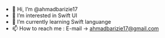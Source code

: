 - 👋 Hi, I’m @ahmadbarizie17
- 👀 I’m interested in Swift UI
- 🌱 I’m currently learning Swift languange
- 📫 How to reach me : E-mail -> ahmadbarizie17@gmail.com

<!---
ahmadbarizie17/ahmadbarizie17 is a ✨ special ✨ repository because its `README.md` (this file) appears on your GitHub profile.
You can click the Preview link to take a look at your changes.
--->
